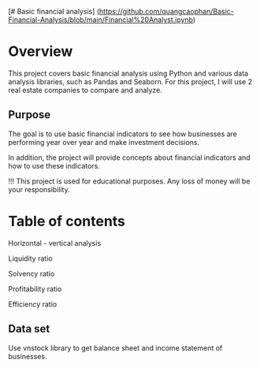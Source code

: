 [# Basic financial analysis] (https://github.com/quangcaophan/Basic-Financial-Analysis/blob/main/Financial%20Analyst.ipynb)

# Overview
This project covers basic financial analysis using Python and various data analysis libraries, such as Pandas and Seaborn.
For this project, I will use 2 real estate companies to compare and analyze.

## Purpose
The goal is to use basic financial indicators to see how businesses are performing year over year and make investment decisions.

In addition, the project will provide concepts about financial indicators and how to use these indicators.

!!! This project is used for educational purposes. Any loss of money will be your responsibility.

# Table of contents
Horizontal - vertical analysis

Liquidity ratio

Solvency ratio

Profitability ratio

Efficiency ratio

## Data set
Use vnstock library to get balance sheet and income statement of businesses.
